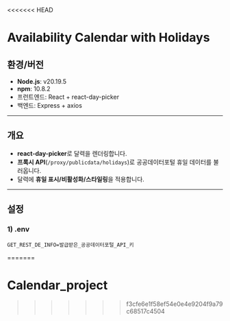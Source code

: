 <<<<<<< HEAD
# Availability Calendar with Holidays

## 환경/버전
- **Node.js**: v20.19.5  
- **npm**: 10.8.2  
- 프런트엔드: React + react-day-picker  
- 백엔드: Express + axios

---

## 개요
- **react-day-picker**로 달력을 렌더링합니다.
- **프록시 API**(`/proxy/publicdata/holidays`)로 공공데이터포털 휴일 데이터를 불러옵니다.
- 달력에 **휴일 표시/비활성화/스타일링**을 적용합니다.

---

## 설정

### 1) .env
```env
GET_REST_DE_INFO=발급받은_공공데이터포털_API_키
```
=======
# Calendar_project
>>>>>>> f3cfe6e1f58ef54e0e4e9204f9a79c68517c4504
